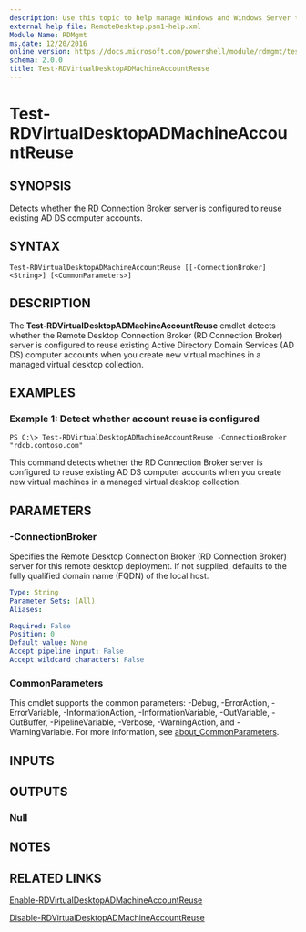```yaml
---
description: Use this topic to help manage Windows and Windows Server technologies with Windows PowerShell.
external help file: RemoteDesktop.psm1-help.xml
Module Name: RDMgmt
ms.date: 12/20/2016
online version: https://docs.microsoft.com/powershell/module/rdmgmt/test-rdvirtualdesktopadmachineaccountreuse?view=windowsserver2022-ps&wt.mc_id=ps-gethelp
schema: 2.0.0
title: Test-RDVirtualDesktopADMachineAccountReuse
---
```


# Test-RDVirtualDesktopADMachineAccountReuse

## SYNOPSIS
Detects whether the RD Connection Broker server is configured to reuse existing AD DS computer accounts.

## SYNTAX

```
Test-RDVirtualDesktopADMachineAccountReuse [[-ConnectionBroker] <String>] [<CommonParameters>]
```

## DESCRIPTION
The **Test-RDVirtualDesktopADMachineAccountReuse** cmdlet detects whether the Remote Desktop Connection Broker (RD Connection Broker) server is configured to reuse existing Active Directory Domain Services (AD DS) computer accounts when you create new virtual machines in a managed virtual desktop collection.

## EXAMPLES

### Example 1: Detect whether account reuse is configured
```
PS C:\> Test-RDVirtualDesktopADMachineAccountReuse -ConnectionBroker "rdcb.contoso.com"
```

This command detects whether the RD Connection Broker server is configured to reuse existing AD DS computer accounts when you create new virtual machines in a managed virtual desktop collection.

## PARAMETERS

### -ConnectionBroker
Specifies the Remote Desktop Connection Broker (RD Connection Broker) server for this remote desktop deployment.
If not supplied, defaults to the fully qualified domain name (FQDN) of the local host.

```yaml
Type: String
Parameter Sets: (All)
Aliases:

Required: False
Position: 0
Default value: None
Accept pipeline input: False
Accept wildcard characters: False
```

### CommonParameters
This cmdlet supports the common parameters: -Debug, -ErrorAction, -ErrorVariable, -InformationAction, -InformationVariable, -OutVariable, -OutBuffer, -PipelineVariable, -Verbose, -WarningAction, and -WarningVariable. For more information, see [about_CommonParameters](https://go.microsoft.com/fwlink/?LinkID=113216).

## INPUTS

## OUTPUTS

### Null

## NOTES

## RELATED LINKS

[Enable-RDVirtualDesktopADMachineAccountReuse](./Enable-RDVirtualDesktopADMachineAccountReuse.md)

[Disable-RDVirtualDesktopADMachineAccountReuse](./Disable-RDVirtualDesktopADMachineAccountReuse.md)

